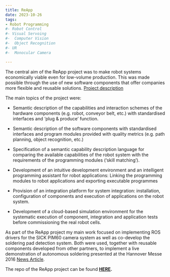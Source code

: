 ```yaml
---
title: ReApp
date: 2023-10-26
tags:
- Robot Programming
#- Robot Control
#- Visual Servoing
#-	Computer Vision
#-	Object Recognition
#- UR
#-	Monocular Camera

---
```

The central aim of the ReApp project was to make robot systems economically viable even for low-volume production. This was made possible through the use of new software components that offer companies more flexible and reusable solutions. [Project description](https://ipr.iar.kit.edu/english/315_1863.php)

The main topics of the project were:
- Semantic description of the capabilities and interaction schemes of the hardware components (e.g. robot, conveyor belt, etc.) with standardised interfaces and ‘plug & produce’ function.

- Semantic description of the software components with standardised interfaces and program modules provided with quality metrics (e.g. path planning, object recognition, etc.)

- Specification of a semantic capability description language for comparing the available capabilities of the robot system with the requirements of the programming modules (‘skill matching’).

- Development of an intuitive development environment and an intelligent programming assistant for robot applications: Linking the programming modules to robot applications and exporting executable programmes

- Provision of an integration platform for system integration: installation, configuration of components and execution of applications on the robot system.

- Development of a cloud-based simulation environment for the systematic execution of component, integration and application tests before commissioning the real robot cells.

As part of the ReApp project my main work focused on implementing ROS drivers for the SICK PIM60 camera system as well as co-develop the soldering pad detection system. Both were used, together with reusable components developed from other partners, to implement a live demonstration of autonomous soldering presented at the Hannover Messe 2016 [News Article](https://ipr.iar.kit.edu/english/2427.php).

The repo of the ReApp project can be found **[HERE](https://github.com/reapp-project/reapp_apps).** 


<!--more-->
